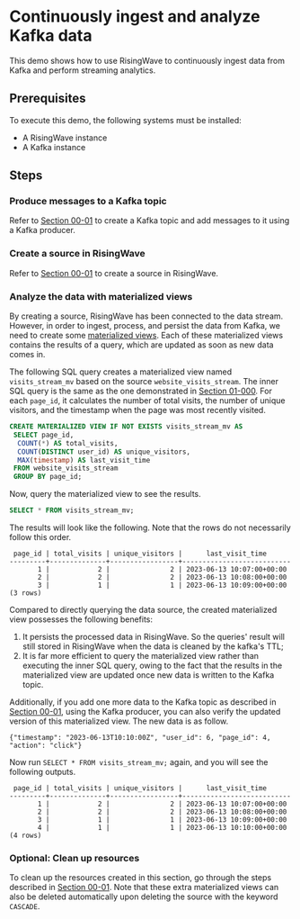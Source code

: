 # Continuously ingest and analyze Kafka data

This demo shows how to use RisingWave to continuously ingest data from Kafka and perform streaming analytics.

## Prerequisites

To execute this demo, the following systems must be installed:

* A RisingWave instance
* A Kafka instance

## Steps

### Produce messages to a Kafka topic

Refer to [Section 00-01](../00-get-started/01-ingest-kafka-data.md#use-kafka-to-produce-messages) to create a Kafka topic and add messages to it using a Kafka producer.

### Create a source in RisingWave

Refer to [Section 00-01](../00-get-started/01-ingest-kafka-data.md#create-a-source) to create a source in RisingWave.

### Analyze the data with materialized views

By creating a source, RisingWave has been connected to the data stream. However, in order to ingest, process, and persist the data from Kafka, we need to create some [materialized views](https://docs.risingwave.com/docs/dev/key-concepts/#materialized-views). Each of these materialized views contains the results of a query, which are updated as soon as new data comes in.

The following SQL query creates a materialized view named `visits_stream_mv` based on the source `website_visits_stream`. The inner SQL query is the same as the one demonstrated in [Section 01-000](000-query-kafka.md#analyze-the-data). For each `page_id`, it calculates the number of total visits, the number of unique visitors, and the timestamp when the page was most recently visited. 

```sql
CREATE MATERIALIZED VIEW IF NOT EXISTS visits_stream_mv AS
 SELECT page_id,
  COUNT(*) AS total_visits,
  COUNT(DISTINCT user_id) AS unique_visitors,
  MAX(timestamp) AS last_visit_time
 FROM website_visits_stream
 GROUP BY page_id;
```

Now, query the materialized view to see the results.

```sql
SELECT * FROM visits_stream_mv;
```

The results will look like the following. Note that the rows do not necessarily follow this order.

```terminal
 page_id | total_visits | unique_visitors |      last_visit_time
---------+--------------+-----------------+---------------------------
       1 |            2 |               2 | 2023-06-13 10:07:00+00:00
       2 |            2 |               2 | 2023-06-13 10:08:00+00:00
       3 |            1 |               1 | 2023-06-13 10:09:00+00:00
(3 rows)
```

Compared to directly querying the data source, the created materialized view possesses the following benefits:

1. It persists the processed data in RisingWave. So the queries' result will still stored in RisingWave when the data is cleaned by the kafka's TTL;
2. It is far more efficient to query the materialized view rather than executing the inner SQL query, owing to the fact that the results in the materialized view are updated once new data is written to the Kafka topic.

Additionally, if you add one more data to the Kafka topic as described in [Section 00-01](../00-get-started/01-ingest-kafka-data.md#create-a-source), using the Kafka producer, you can also verify the updated version of this materialized view. The new data is as follow.
```terminal
{"timestamp": "2023-06-13T10:10:00Z", "user_id": 6, "page_id": 4, "action": "click"}
```

Now run `SELECT * FROM visits_stream_mv;` again, and you will see the following outputs.
```terminal
 page_id | total_visits | unique_visitors |      last_visit_time
---------+--------------+-----------------+---------------------------
       1 |            2 |               2 | 2023-06-13 10:07:00+00:00
       2 |            2 |               2 | 2023-06-13 10:08:00+00:00
       3 |            1 |               1 | 2023-06-13 10:09:00+00:00
       4 |            1 |               1 | 2023-06-13 10:10:00+00:00
(4 rows)
```

### Optional: Clean up resources
To clean up the resources created in this section, go through the steps described in [Section 00-01](../00-get-started/01-ingest-kafka-data.md#optional-clean-up-resources). Note that these extra materialized views can also be deleted automatically upon deleting the source with the keyword `CASCADE`.
